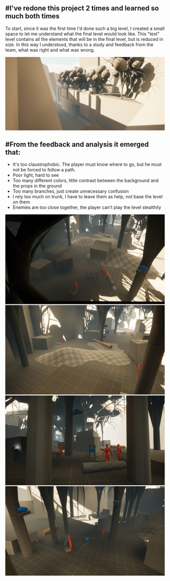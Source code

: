 ## #I've redone this project 2 times and learned so much both times

To start, since it was the first time I'd done such a big level, I created a small space to let me understand what the final level would look like. This "test" level contains all the elements that will be in the final level, but is reduced in size. In this way I understood, thanks to a study and feedback from the team, what was right and what was wrong.

![S](/giuseppe-rotondo-highresscreenshot00014.png)

## #From the feedback and analysis it emerged that:
- It's too claustrophobic. The player must know where to go, but he must not be forced to follow a path.
- Poor light, hard to see
- Too many different colors, little contrast between the background and the props in the ground
- Too many branches, just create unnecessary confusion
- I rely too much on trunk, I have to leave them as help, not base the level on them
- Enemies are too close together, the player can't play the level stealthily

![S](/giuseppe-rotondo-highresscreenshot00005.png)
![S](/giuseppe-rotondo-highresscreenshot00025.png)
![S](/giuseppe-rotondo-highresscreenshot00022.png)
![S](/giuseppe-rotondo-highresscreenshot00026.png)
